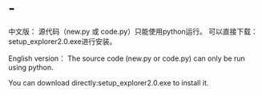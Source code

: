 # -

中文版：
源代码（new.py 或 code.py）只能使用python运行。
可以直接下载：setup_explorer2.0.exe进行安装。

English version：
The source code (new.py or code.py) can only be run using python.

You can download directly:setup_explorer2.0.exe to install it.
